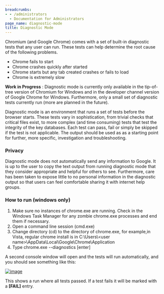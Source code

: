 ```yaml
---
breadcrumbs:
- - /administrators
  - Documentation for Administrators
page_name: diagnostic-mode
title: Diagnostic Mode
---
```


Chromium (and Google Chrome) comes with a set of built-in diagnostic tests that
any user can run. These tests can help determine the root cause of the following
problems.

*   Chrome fails to start
*   Chrome crashes quickly after started
*   Chrome starts but any tab created crashes or fails to load
*   Chrome is extremely slow

**Work in Progress** : Diagnostic mode is currently only available in the
tip-of-tree version of Chromium for Windows and in the developer channel version
of Google Chrome for Windows. Furthermore, only a small set of diagnostic tests
currently run (more are planned in the future).

Diagnostic mode is an environment that runs a set of tests before the browser
starts. These tests vary in sophistication, from trivial checks that critical
files exist, to more complex (and time consuming) tests that test the integrity
of the key databases. Each test can pass, fail or simply be skipped if the test
is not applicable. The output should be used as as a starting point for further,
more specific, investigation and troubleshooting.

### Privacy

Diagnostic mode does not automatically send any information to Google. It is up
to the user to copy the text output from running diagnostic mode that they
consider appropriate and helpful for others to see. Furthermore, care has been
taken to expose little to no personal information in the diagnostic output so
that users can feel comfortable sharing it with internet help groups.

### How to run (windows only)

1.  Make sure no instances of chrome.exe are running. Check in the
            Windows Task Manager for any zombie chrome.exe processes and end
            them if necessary.
2.  Open a command line session (cmd.exe)
3.  Change directory (cd) to the directory of chrome.exe, for example,in
            Vista, regular chrome install is in C:\\Users\\&lt;user
            name&gt;\\AppData\\Local\\Google\\Chrome\\Application
4.  Type chrome.exe --diagnostics \[enter\]

A second console window will open and the tests will run automatically, and you
should see something like this:

[<img alt="image"
src="/administrators/diagnostic-mode/diagmode_wiki.png">](/administrators/diagnostic-mode/diagmode_wiki.png)

This shows a run where all tests passed. If a test fails it will be marked with
a **\[FAIL\]** entry.